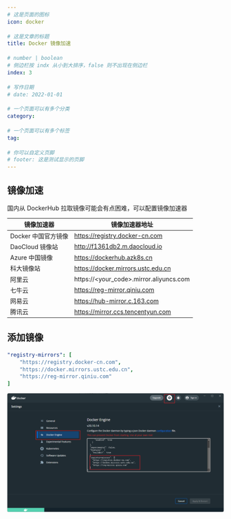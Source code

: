 ```yaml
---
# 这是页面的图标
icon: docker

# 这是文章的标题
title: Docker 镜像加速

# number | boolean
# 侧边栏按 indx 从小到大排序，false 则不出现在侧边栏
index: 3

# 写作日期
# date: 2022-01-01

# 一个页面可以有多个分类
category: 

# 一个页面可以有多个标签
tag: 

# 你可以自定义页脚
# footer: 这是测试显示的页脚
---
```




## 镜像加速

国内从 DockerHub 拉取镜像可能会有点困难，可以配置镜像加速器

| 镜像加速器          | 镜像加速器地址                          |
| ------------------- | --------------------------------------- |
| Docker 中国官方镜像 | https://registry.docker-cn.com          |
| DaoCloud 镜像站     | http://f1361db2.m.daocloud.io           |
| Azure 中国镜像      | https://dockerhub.azk8s.cn              |
| 科大镜像站          | https://docker.mirrors.ustc.edu.cn      |
| 阿里云              | https://<your_code>.mirror.aliyuncs.com |
| 七牛云              | https://reg-mirror.qiniu.com            |
| 网易云              | https://hub-mirror.c.163.com            |
| 腾讯云              | https://mirror.ccs.tencentyun.com       |



## 添加镜像

```yaml
"registry-mirrors": [
    "https://registry.docker-cn.com",
    "https://docker.mirrors.ustc.edu.cn",
    "https://reg-mirror.qiniu.com"
]
```

![image-20220528104438521](./img/image-20220528104438521.png)
